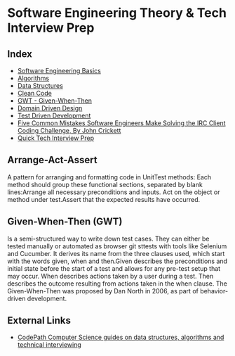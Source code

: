 # Software Engineering Theory & Tech Interview Prep

## Index

- [Software Engineering Basics](./software-engineering-basics.md)
- [Algorithms](./algorithms/README.md)
- [Data Structures](./data-structures/README.md)
- [Clean Code](clean-code.md)
- [GWT - Given-When-Then](gwt.md)
- [Domain Driven Design](./domain-driven-design.md)
- [Test Driven Development](./test-driven-development.md)
- [Five Common Mistakes Software Engineers Make Solving the IRC Client Coding Challenge, By John Crickett](mistakes-to-avoid.md)
- [Quick Tech Interview Prep](./quick-interview-prep.md)

## Arrange-Act-Assert

A pattern for arranging and formatting code in UnitTest methods: Each method should group these functional sections, separated by blank lines:Arrange all necessary preconditions and inputs. Act on the object or method under test.Assert that the expected results have occurred.

## Given-When-Then (GWT)

Is a semi-structured way to write down test cases. They can either be tested manually or automated as browser git sttests with tools like Selenium and Cucumber. It derives its name from the three clauses used, which start with the words given, when and then.Given describes the preconditions and initial state before the start of a test and allows for any pre-test setup that may occur. When describes actions taken by a user during a test. Then describes the outcome resulting from actions taken in the when clause. The Given-When-Then was proposed by Dan North in 2006, as part of behavior-driven development.

## External Links

- [CodePath Computer Science guides on data structures, algorithms and technical interviewing](https://guides.codepath.com/compsci)
